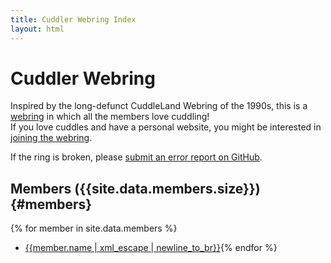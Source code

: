 ```yaml
---
title: Cuddler Webring Index
layout: html
---
```

# Cuddler Webring
Inspired by the long-defunct CuddleLand Webring of the 1990s, this is a [webring](https://en.wikipedia.org/wiki/Webring) in which all the members love cuddling!  
If you love cuddles and have a personal website, you might be interested in [joining the webring]({{'join'|relative_url}}).

If the ring is broken, please [submit an error report on GitHub]({{site.github_repo_url}}/issues/new/choose).

## Members ({{site.data.members.size}}) {#members}
{% for member in site.data.members %}
- [{{member.name | xml_escape | newline_to_br}}]({{member.url}}){% endfor %}
